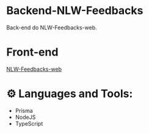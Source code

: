 # Backend-NLW-Feedbacks
Back-end do NLW-Feedbacks-web.

# Front-end 
[NLW-Feedbacks-web](https://github.com/Jaozim420/NLW-Feedbacks-web)
# ⚙️ Languages and Tools:
- Prisma
- NodeJS
- TypeScript
